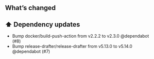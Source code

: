 ## What’s changed

## ⬆️ Dependency updates

- Bump docker/build-push-action from v2.2.2 to v2.3.0 @dependabot (#8)
- Bump release-drafter/release-drafter from v5.13.0 to v5.14.0 @dependabot (#7)
